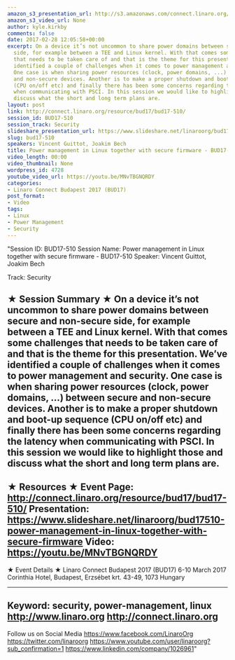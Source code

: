 ```yaml
---
amazon_s3_presentation_url: http://s3.amazonaws.com/connect.linaro.org/bud17/Presentations/BUD17-510%20-%20Power%20management%20in%20Linux%20together%20with%20secure%20firmware.pdf
amazon_s3_video_url: None
author: kyle.kirkby
comments: false
date: 2017-02-28 12:05:58+00:00
excerpt: On a device it’s not uncommon to share power domains between secure and non-secure
  side, for example between a TEE and Linux kernel. With that comes some challenges
  that needs to be taken care of and that is the theme for this presentation. We’ve
  identified a couple of challenges when it comes to power management and security.
  One case is when sharing power resources (clock, power domains, ...) between secure
  and non-secure devices. Another is to make a proper shutdown and boot-up sequence
  (CPU on/off etc) and finally there has been some concerns regarding the latency
  when communicating with PSCI. In this session we would like to highlight those and
  discuss what the short and long term plans are.
layout: post
link: http://connect.linaro.org/resource/bud17/bud17-510/
session_id: BUD17-510
session_track: Security
slideshare_presentation_url: https://www.slideshare.net/linaroorg/bud17510-power-management-in-linux-together-with-secure-firmware
slug: bud17-510
speakers: Vincent Guittot, Joakim Bech
title: Power management in Linux together with secure firmware - BUD17-510
video_length: 00:00
video_thumbnail: None
wordpress_id: 4728
youtube_video_url: https://youtu.be/MNvTBGNQRDY
categories:
- Linaro Connect Budapest 2017 (BUD17)
post_format:
- Video
tags:
- Linux
- Power Management
- Security
---
```


"Session ID: BUD17-510
Session Name: Power management in Linux together with secure firmware - BUD17-510
Speaker: Vincent Guittot, Joakim Bech

Track: Security


★ Session Summary ★
On a device it’s not uncommon to share power domains between secure and non-secure side, for example between a TEE and Linux kernel. With that comes some challenges that needs to be taken care of and that is the theme for this presentation. We’ve identified a couple of challenges when it comes to power management and security. One case is when sharing power resources (clock, power domains, ...) between secure and non-secure devices. Another is to make a proper shutdown and boot-up sequence (CPU on/off etc) and finally there has been some concerns regarding the latency when communicating with PSCI. In this session we would like to highlight those and discuss what the short and long term plans are.
---------------------------------------------------
★ Resources ★
Event Page: http://connect.linaro.org/resource/bud17/bud17-510/
Presentation: https://www.slideshare.net/linaroorg/bud17510-power-management-in-linux-together-with-secure-firmware
Video: https://youtu.be/MNvTBGNQRDY
 ---------------------------------------------------

★ Event Details ★
Linaro Connect Budapest 2017 (BUD17)
6-10 March 2017
Corinthia Hotel, Budapest,
Erzsébet krt. 43-49,
1073 Hungary

---------------------------------------------------
Keyword: security, power-management, linux
http://www.linaro.org
http://connect.linaro.org
---------------------------------------------------
Follow us on Social Media
https://www.facebook.com/LinaroOrg
https://twitter.com/linaroorg
https://www.youtube.com/user/linaroorg?sub_confirmation=1
https://www.linkedin.com/company/1026961"
